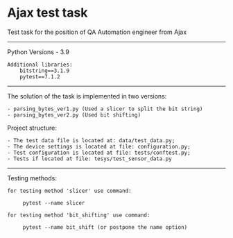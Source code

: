 # Ajax test task
Test task for the position of QA Automation engineer from Ajax
___
Python Versions - 3.9

    Additional libraries: 
        bitstring==3.1.9
        pytest==7.1.2
___
The solution of the task is implemented in two versions:

    - parsing_bytes_ver1.py (Used a slicer to split the bit string)
    - parsing_bytes_ver2.py (Used bit shifting)

Project structure:

    - The test data file is located at: data/test_data.py;
    - The device settings is located at file: configuration.py;
    - Test configuration is located at file: tests/conftest.py;
    - Tests if located at file: tesys/test_sensor_data.py
___
Testing methods:

    for testing method 'slicer' use command: 
        
         pytest --name slicer

    for testing method 'bit_shifting' use command: 
        
         pytest --name bit_shift (or postpone the name option)